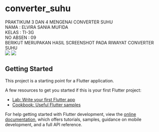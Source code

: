 # converter_suhu

PRAKTIKUM 3 DAN 4 MENGENAI CONVERTER SUHU <br>
NAMA : ELVIRA SANIA MUFIDA <br>
KELAS : TI-3G <br>
NO ABSEN : 09 <br>
BERIKUT MERUPAKAN HASIL SCREENSHOT PADA RIWAYAT CONVERTER SUHU <br>
<image src="./images/Screenshot_3.png">
<image src="./images/Screenshot_1.png">

## Getting Started

This project is a starting point for a Flutter application.

A few resources to get you started if this is your first Flutter project:

- [Lab: Write your first Flutter app](https://docs.flutter.dev/get-started/codelab)
- [Cookbook: Useful Flutter samples](https://docs.flutter.dev/cookbook)

For help getting started with Flutter development, view the
[online documentation](https://docs.flutter.dev/), which offers tutorials,
samples, guidance on mobile development, and a full API reference.
